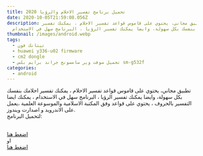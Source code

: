 ```yaml
---
title: تحميل برنامج تفسير الاحلام والرؤيا 2020
date: 2020-10-05T21:59:08.056Z
description: تطبيق مجاني، يحتوي على قاموس قواعد تفسير الاحلام ، يمكنك تفسير
  احلامك بنفسك بكل سهولة، وايضا يمكنك تفسير الرؤيا ، البرنامج سهل في الاستخدام ،
thumbnail: /images/android.webp
tags:
  - تيتانك فون
  - huawei y336-u02 firmware
  - cm2 dongle
  - تحميل سوفت وير سامسونج جراند برايم بلس sm-g532f
categories:
  - android
---
```

<!--StartFragment-->

تطبيق مجاني، يحتوي على قاموس قواعد تفسير الاحلام ، يمكنك تفسير احلامك بنفسك بكل سهولة، وايضا يمكنك تفسير الرؤيا ، البرنامج سهل في الاستخدام ، يمكنك ايضا التفسير بالحروف ، يحتوي على قواعد وفق المكتبة الاسلامية والموسوعة العلمية ،يعمل على الاندرويد و اصدارت ويندوز.\
لتحميل البرنامج:

\
[اضغط هنا](http://bit.ly/2Wo65ce)\
او\
[اضغط هنا](http://www.ashefaa.com/7adith/ebn-sireen.rar)

<!--EndFragment-->